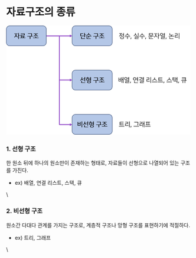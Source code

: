 # 자료구조의 종류

![자료구조의 종류](../.gitbook/assets/자료구조그림.png)

### 1. 선형 구조

한 원소 뒤에 하나의 원소만이 존재하는 형태로, 자료들이 선형으로 나열되어 있는 구조를 가진다.

- ex) 배열, 연결 리스트, 스택, 큐

\

### 2. 비선형 구조

원소간 다대다 관계를 가지는 구조로, 계층적 구조나 망형 구조를 표현하기에 적절하다.

- ex) 트리, 그래프

\
